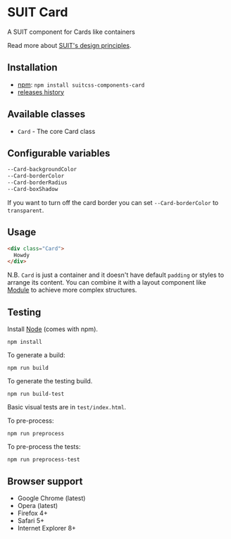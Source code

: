 # SUIT Card

A SUIT component for Cards like containers

Read more about [SUIT's design principles](https://github.com/suitcss/suit/).

## Installation

* [npm](https://npmjs.org/packages/suitcss-components-card): `npm install suitcss-components-card`
* [releases history](https://github.com/giuseppeg/suitcss-toolkit/packages/components-card/CHANGELOG.md)

## Available classes

* `Card` - The core Card class

## Configurable variables

```css
--Card-backgroundColor
--Card-borderColor
--Card-borderRadius
--Card-boxShadow
```
If you want to turn off the card border you can set `--Card-borderColor` to `transparent`.

## Usage

```html
<div class="Card">
  Howdy
</div>
```

N.B. `Card` is just a container and it doesn't have default `padding` or styles to arrange its content.
You can combine it with a layout component like [Module](https://npmjs.org/package/suitcss-components-module) to achieve more complex structures.

## Testing

Install [Node](http://nodejs.org) (comes with npm).

```
npm install
```

To generate a build:

```
npm run build
```

To generate the testing build.

```
npm run build-test
```

Basic visual tests are in `test/index.html`.

To pre-process:

```
npm run preprocess
```

To pre-process the tests:

```
npm run preprocess-test
```

## Browser support

* Google Chrome (latest)
* Opera (latest)
* Firefox 4+
* Safari 5+
* Internet Explorer 8+
